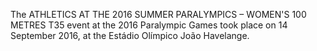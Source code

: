 The ATHLETICS AT THE 2016 SUMMER PARALYMPICS – WOMEN'S 100 METRES T35 event at the 2016 Paralympic Games took place on 14 September 2016, at the Estádio Olímpico João Havelange.
